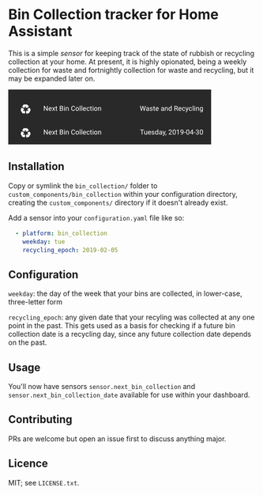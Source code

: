 # Bin Collection tracker for Home Assistant

This is a simple _sensor_ for keeping track of the state of rubbish or
recycling collection at your home.  At present, it is highly opionated, being
a weekly collection for waste and fortnightly collection for waste and
recycling, but it may be expanded later on.

![Screenshot of Bin Collection sensors](screenshot.png)

## Installation

Copy or symlink the `bin_collection/` folder to
`custom_components/bin_collection` within your configuration directory,
creating the `custom_components/` directory if it doesn't already exist.

Add a sensor into your `configuration.yaml` file like so:

```yaml
  - platform: bin_collection
    weekday: tue
    recycling_epoch: 2019-02-05
```

## Configuration

`weekday`: the day of the week that your bins are collected, in lower-case,
three-letter form

`recycling_epoch`: any given date that your recyling was collected at any one
point in the past.  This gets used as a basis for checking if a future bin
collection date is a recycling day, since any future collection date depends
on the past.

## Usage

You'll now have sensors `sensor.next_bin_collection` and
`sensor.next_bin_collection_date` available for use within your dashboard.

## Contributing

PRs are welcome but open an issue first to discuss anything major.

## Licence

MIT; see `LICENSE.txt`.
